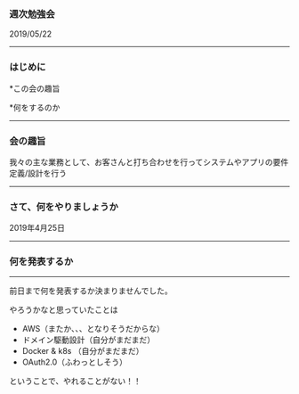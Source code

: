 ### 週次勉強会

2019/05/22

---

### はじめに

*この会の趣旨

*何をするのか

---

### 会の趣旨

我々の主な業務として、お客さんと打ち合わせを行ってシステムやアプリの要件定義/設計を行う

---

### さて、何をやりましょうか

2019年4月25日

---


### 何を発表するか

---
前日まで何を発表するか決まりませんでした。

やろうかなと思っていたことは
* AWS（またか、、、となりそうだからな）
* ドメイン駆動設計（自分がまだまだ）
* Docker & k8s （自分がまだまだ）
* OAuth2.0（ふわっとしそう）

ということで、やれることがない！！


